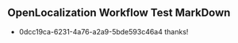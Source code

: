 ## OpenLocalization Workflow Test MarkDown

* 0dcc19ca-6231-4a76-a2a9-5bde593c46a4 
thanks!



<!--HONumber=Jan16_HO2-->
